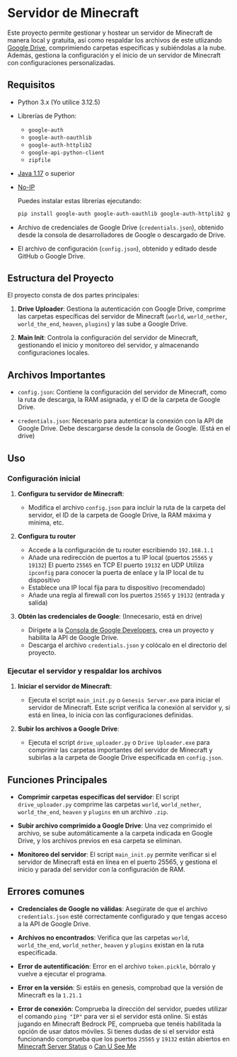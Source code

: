 # **Servidor de Minecraft**

Este proyecto permite gestionar y hostear un servidor de Minecraft de manera local y gratuita, así como respaldar los archivos de este utlizando [Google Drive](https://drive.google.com/drive/u/0/my-drive), comprimiendo carpetas específicas y subiéndolas a la nube. Además, gestiona la configuración y el inicio de un servidor de Minecraft con configuraciones personalizadas.

## **Requisitos**

- Python 3.x (Yo utilice 3.12.5)
- Librerías de Python:
  - `google-auth`
  - `google-auth-oauthlib`
  - `google-auth-httplib2`
  - `google-api-python-client`
  - `zipfile`
- [Java 1.17](https://javadl.oracle.com/webapps/download/AutoDL?BundleId=251391_0d8f12bc927a4e2c9f8568ca567db4ee) o superior
- [No-IP](https://www.noip.com/es-MX/download)
  
  Puedes instalar estas librerías ejecutando:
  
  ```bash
  pip install google-auth google-auth-oauthlib google-auth-httplib2 google-api-python-client
  ```

- Archivo de credenciales de Google Drive (`credentials.json`), obtenido desde la consola de desarrolladores de Google o descargado de Drive.
- El archivo de configuración (`config.json`), obtenido y editado desde GitHub o Google Drive.

## **Estructura del Proyecto**

El proyecto consta de dos partes principales:

1. **Drive Uploader**: Gestiona la autenticación con Google Drive, comprime las carpetas específicas del servidor de Minecraft (`world`, `world_nether`, `world_the_end`, `heaven`, `plugins`) y las sube a Google Drive.

2. **Main Init**: Controla la configuración del servidor de Minecraft, gestionando el inicio y monitoreo del servidor, y almacenando configuraciones locales.

## **Archivos Importantes**

- `config.json`: Contiene la configuración del servidor de Minecraft, como la ruta de descarga, la RAM asignada, y el ID de la carpeta de Google Drive.
  
- `credentials.json`: Necesario para autenticar la conexión con la API de Google Drive. Debe descargarse desde la consola de Google. (Está en el drive)

## **Uso**

### **Configuración inicial**

1. **Configura tu servidor de Minecraft**:
   - Modifica el archivo `config.json` para incluir la ruta de la carpeta del servidor, el ID de la carpeta de Google Drive, la RAM máxima y mínima, etc.

2. **Configura tu router**
   - Accede a la configuración de tu router escribiendo `192.168.1.1`
   - Añade una redirección de puertos a tu IP local (puertos `25565` y `19132`)
         El puerto `25565` en TCP
         El puerto `19132` en UDP
         Utiliza `ipconfig` para conocer la puerta de enlace y la IP local de tu dispositivo
   - Establece una IP local fija para tu dispositivo (recomendado)
   - Añade una regla al firewall con los puertos `25565` y `19132` (entrada y salida)

4. **Obtén las credenciales de Google**:
(Innecesario, está en drive)
   - Dirígete a la [Consola de Google Developers](https://console.developers.google.com/), crea un proyecto y habilita la API de Google Drive.
   - Descarga el archivo `credentials.json` y colócalo en el directorio del proyecto.

### **Ejecutar el servidor y respaldar los archivos**

1. **Iniciar el servidor de Minecraft**:
   - Ejecuta el script `main_init.py` o `Genesis Server.exe` para iniciar el servidor de Minecraft. Este script verifica la conexión al servidor y, si está en línea, lo inicia con las configuraciones definidas.
   
2. **Subir los archivos a Google Drive**:
   - Ejecuta el script `drive_uploader.py` o `Drive Uploader.exe` para comprimir las carpetas importantes del servidor de Minecraft y subirlas a la carpeta de Google Drive especificada en `config.json`.

## **Funciones Principales**

- **Comprimir carpetas específicas del servidor**: El script `drive_uploader.py` comprime las carpetas `world`, `world_nether`, `world_the_end`, `heaven` y `plugins` en un archivo `.zip`.

- **Subir archivo comprimido a Google Drive**: Una vez comprimido el archivo, se sube automáticamente a la carpeta indicada en Google Drive, y los archivos previos en esa carpeta se eliminan.

- **Monitoreo del servidor**: El script `main_init.py` permite verificar si el servidor de Minecraft está en línea en el puerto 25565, y gestiona el inicio y parada del servidor con la configuración de RAM.

## **Errores comunes**

- **Credenciales de Google no válidas**: Asegúrate de que el archivo `credentials.json` esté correctamente configurado y que tengas acceso a la API de Google Drive.
  
- **Archivos no encontrados**: Verifica que las carpetas `world`, `world_the_end`, `world_nether`, `heaven` y `plugins` existan en la ruta especificada.
  
- **Error de autentificación**: Error en el archivo `token.pickle`, bórralo y vuelve a ejecutar el programa.
  
- **Error en la versión**: Si estáis en genesis, comprobad que la versión de Minecraft es la `1.21.1`
  
- **Error de conexión**: Comprueba la dirección del servidor, puedes utilizar el comando `ping "IP"` para ver si el servidor está online. Si estás jugando en Minecraft Bedrock PE, comprueba que tenéis habilitada la opción de usar datos móviles.
        Si tienes dudas de si el servidor está funcionando comprueba que los puertos `25565` y `19132` están abiertos en [Minecraft Server Status](https://mcsrvstat.us) o [Can U See Me](https://canyouseeme.org)
